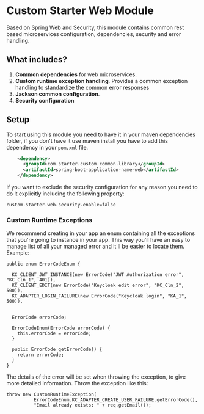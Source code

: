 # Custom Starter Web Module

Based on Spring Web and Security, this module contains common rest based microservices configuration, dependencies, security and error handling.

## What includes?
1. **Common dependencies** for web microservices.
2. **Custom runtime exception handling**. Provides a common exception handling to standardize the common error responses
3. **Jackson common configuration**.
4. **Security configuration**

## Setup
To start using this module you need to have it in your maven dependencies folder, if you don't have it use maven install
you have to add this dependency in your `pom.xml` file.

```xml
    <dependency>
      <groupId>com.starter.custom.common.library</groupId>
      <artifactId>spring-boot-application-name-web</artifactId>
    </dependency>
```

If you want to exclude the security configuration for any reason you need to do it explicitly including the following property:

```properties
custom.starter.web.security.enable=false
```


### Custom Runtime Exceptions
We recommend creating in your app an enum containing all the exceptions that you're going to instance in your app. This way you'll have an easy to manage list of all your managed error and it'll be easier to locate them. Example:

	public enum ErrorCodeEnum {
	
	  KC_CLIENT_JWT_INSTANCE(new ErrorCode("JWT Authorization error", "KC_Cln_1", 401)),
	  KC_CLIENT_EDIT(new ErrorCode("Keycloak edit error", "KC_Cln_2", 500)),
	  KC_ADAPTER_LOGIN_FAILURE(new ErrorCode("Keycloak login", "KA_1", 500)),
	
	
	  ErrorCode errorCode;
	
	  ErrorCodeEnum(ErrorCode errorCode) {
	    this.errorCode = errorCode;
	  }
	
	  public ErrorCode getErrorCode() {
	    return errorCode;
	  }
	}

The details of the error will be set when throwing the exception, to give more detailed information.
Throw the exception like this:

	throw new CustomRuntimeException(
	          ErrorCodeEnum.KC_ADAPTER_CREATE_USER_FAILURE.getErrorCode(),
	          "Email already exists: " + req.getEmail());

